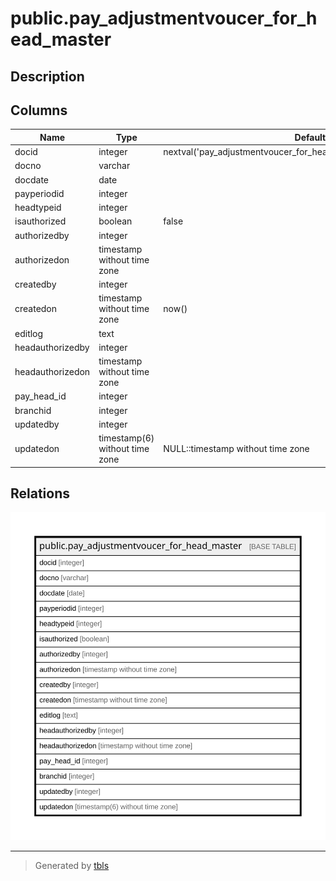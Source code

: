 # public.pay_adjustmentvoucer_for_head_master

## Description

## Columns

| Name | Type | Default | Nullable | Children | Parents | Comment |
| ---- | ---- | ------- | -------- | -------- | ------- | ------- |
| docid | integer | nextval('pay_adjustmentvoucer_for_head_master_docid_seq'::regclass) | false |  |  |  |
| docno | varchar |  | false |  |  |  |
| docdate | date |  | false |  |  |  |
| payperiodid | integer |  | false |  |  |  |
| headtypeid | integer |  | false |  |  |  |
| isauthorized | boolean | false | false |  |  |  |
| authorizedby | integer |  | true |  |  |  |
| authorizedon | timestamp without time zone |  | true |  |  |  |
| createdby | integer |  | true |  |  |  |
| createdon | timestamp without time zone | now() | true |  |  |  |
| editlog | text |  | true |  |  |  |
| headauthorizedby | integer |  | true |  |  |  |
| headauthorizedon | timestamp without time zone |  | true |  |  |  |
| pay_head_id | integer |  | false |  |  |  |
| branchid | integer |  | true |  |  |  |
| updatedby | integer |  | true |  |  |  |
| updatedon | timestamp(6) without time zone | NULL::timestamp without time zone | true |  |  |  |

## Relations

![er](public.pay_adjustmentvoucer_for_head_master.svg)

---

> Generated by [tbls](https://github.com/k1LoW/tbls)

